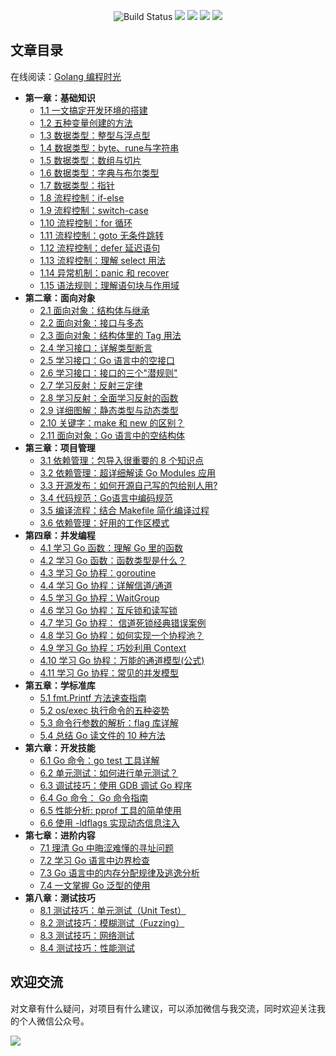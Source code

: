 

<p align="center">
    <img src='https://img.shields.io/badge/language-Golang-blue.svg' alt="Build Status">
    <img src='https://img.shields.io/badge/framwork-Sphinx-green.svg'>
  	<a href='https://www.zhihu.com/people/wongbingming'><img src='https://img.shields.io/badge/dynamic/json?color=0084ff&logo=zhihu&label=%E7%8E%8B%E7%82%B3%E6%98%8E&query=%24.data.totalSubs&url=https%3A%2F%2Fapi.spencerwoo.com%2Fsubstats%2F%3Fsource%3Dzhihu%26queryKey%3Dwongbingming'></a>
    <a href='https://juejin.im/user/5b08d982f265da0db3502c55'><img src='https://img.shields.io/badge/掘金-2481-blue'></a>
    <a href='http://image.iswbm.com/20200607114246.png'><img src='http://img.shields.io/badge/%E5%85%AC%E4%BC%97%E5%8F%B7-30k+-brightgreen'></a>
</p>


## 文章目录

在线阅读：[Golang 编程时光](https://golang.iswbm.com/)
- **第一章：基础知识**
   * [1.1 一文搞定开发环境的搭建](https://golang.iswbm.com/c01/c01_01.html)
   * [1.2 五种变量创建的方法](https://golang.iswbm.com/c01/c01_02.html)
   * [1.3 数据类型：整型与浮点型](https://golang.iswbm.com/c01/c01_03.html)
   * [1.4 数据类型：byte、rune与字符串](https://golang.iswbm.com/c01/c01_04.html)
   * [1.5 数据类型：数组与切片](https://golang.iswbm.com/c01/c01_05.html)
   * [1.6 数据类型：字典与布尔类型](https://golang.iswbm.com/c01/c01_06.html)
   * [1.7 数据类型：指针](https://golang.iswbm.com/c01/c01_07.html)
   * [1.8 流程控制：if-else](https://golang.iswbm.com/c01/c01_08.html)
   * [1.9 流程控制：switch-case](https://golang.iswbm.com/c01/c01_09.html)
   * [1.10 流程控制：for 循环](https://golang.iswbm.com/c01/c01_10.html)
   * [1.11 流程控制：goto 无条件跳转](https://golang.iswbm.com/c01/c01_11.html)
   * [1.12 流程控制：defer 延迟语句](https://golang.iswbm.com/c01/c01_12.html)
   * [1.13 流程控制：理解 select 用法](https://golang.iswbm.com/c01/c01_13.html)
   * [1.14 异常机制：panic 和 recover](https://golang.iswbm.com/c01/c01_14.html)
   * [1.15 语法规则：理解语句块与作用域](https://golang.iswbm.com/c01/c01_15.html)
- **第二章：面向对象**
   * [2.1 面向对象：结构体与继承](https://golang.iswbm.com/c02/c02_01.html)
   * [2.2 面向对象：接口与多态](https://golang.iswbm.com/c02/c02_02.html)
   * [2.3 面向对象：结构体里的 Tag 用法](https://golang.iswbm.com/c02/c02_03.html)
   * [2.4 学习接口：详解类型断言](https://golang.iswbm.com/c02/c02_04.html)
   * [2.5 学习接口：Go 语言中的空接口](https://golang.iswbm.com/c02/c02_05.html)
   * [2.6 学习接口：接口的三个"潜规则"](https://golang.iswbm.com/c02/c02_06.html)
   * [2.7 学习反射：反射三定律](https://golang.iswbm.com/c02/c02_07.html)
   * [2.8 学习反射：全面学习反射的函数](https://golang.iswbm.com/c02/c02_08.html)
   * [2.9 详细图解：静态类型与动态类型](https://golang.iswbm.com/c02/c02_09.html)
   * [2.10 关键字：make 和 new 的区别？](https://golang.iswbm.com/c02/c02_10.html)
   * [2.11 面向对象：Go 语言中的空结构体](https://golang.iswbm.com/c02/c02_11.html)
- **第三章：项目管理**
   * [3.1 依赖管理：包导入很重要的 8 个知识点](https://golang.iswbm.com/c03/c03_01.html)
   * [3.2 依赖管理：超详细解读 Go Modules 应用](https://golang.iswbm.com/c03/c03_02.html)
   * [3.3 开源发布：如何开源自己写的包给别人用?](https://golang.iswbm.com/c03/c03_03.html)
   * [3.4 代码规范：Go语言中编码规范](https://golang.iswbm.com/c03/c03_04.html)
   * [3.5 编译流程：结合 Makefile 简化编译过程](https://golang.iswbm.com/c03/c03_05.html)
   * [3.6 依赖管理：好用的工作区模式](https://golang.iswbm.com/c03/c03_06.html)
- **第四章：并发编程**
   * [4.1 学习 Go 函数：理解 Go 里的函数](https://golang.iswbm.com/c04/c04_01.html)
   * [4.2 学习 Go 函数：函数类型是什么？](https://golang.iswbm.com/c04/c04_02.html)
   * [4.3 学习 Go 协程：goroutine](https://golang.iswbm.com/c04/c04_03.html)
   * [4.4 学习 Go 协程：详解信道/通道](https://golang.iswbm.com/c04/c04_04.html)
   * [4.5 学习 Go 协程：WaitGroup](https://golang.iswbm.com/c04/c04_05.html)
   * [4.6 学习 Go 协程：互斥锁和读写锁](https://golang.iswbm.com/c04/c04_06.html)
   * [4.7 学习 Go 协程： 信道死锁经典错误案例](https://golang.iswbm.com/c04/c04_07.html)
   * [4.8 学习 Go 协程：如何实现一个协程池？](https://golang.iswbm.com/c04/c04_08.html)
   * [4.9 学习 Go 协程：巧妙利用 Context](https://golang.iswbm.com/c04/c04_09.html)
   * [4.10 学习 Go 协程：万能的通道模型(公式)](https://golang.iswbm.com/c04/c04_10.html)
   * [4.11 学习 Go 协程：常见的并发模型](https://golang.iswbm.com/c04/c04_11.html)
- **第五章：学标准库**
   * [5.1 fmt.Printf 方法速查指南](https://golang.iswbm.com/c05/c05_01.html)
   * [5.2 os/exec 执行命令的五种姿势](https://golang.iswbm.com/c05/c05_02.html)
   * [5.3 命令行参数的解析：flag 库详解](https://golang.iswbm.com/c05/c05_03.html)
   * [5.4  总结 Go 读文件的 10 种方法](https://golang.iswbm.com/c05/c05_04.html)
- **第六章：开发技能**
   * [6.1 Go 命令：go test 工具详解](https://golang.iswbm.com/c06/c06_01.html)
   * [6.2 单元测试：如何进行单元测试？](https://golang.iswbm.com/c06/c06_02.html)
   * [6.3 调试技巧：使用 GDB 调试 Go 程序](https://golang.iswbm.com/c06/c06_03.html)
   * [6.4 Go 命令： Go 命令指南](https://golang.iswbm.com/c06/c06_04.html)
   * [6.5 性能分析: pprof 工具的简单使用](https://golang.iswbm.com/c06/c06_05.html)
   * [6.6 使用 -ldflags 实现动态信息注入](https://golang.iswbm.com/c06/c06_06.html)
- **第七章：进阶内容**
   * [7.1 理清 Go 中晦涩难懂的寻址问题](https://golang.iswbm.com/c07/c07_01.html)
   * [7.2  学习 Go 语言中边界检查](https://golang.iswbm.com/c07/c07_02.html)
   * [7.3 Go 语言中的内存分配规律及逃逸分析](https://golang.iswbm.com/c07/c07_03.html)
   * [7.4 一文掌握 Go 泛型的使用](https://golang.iswbm.com/c07/c07_04.html)
- **第八章：测试技巧**
   * [8.1 测试技巧：单元测试（Unit Test）](https://golang.iswbm.com/c08/c08_01.html)
   * [8.2 测试技巧：模糊测试（Fuzzing）](https://golang.iswbm.com/c08/c08_02.html)
   * [8.3 测试技巧：网络测试](https://golang.iswbm.com/c08/c08_03.html)
   * [8.4 测试技巧：性能测试](https://golang.iswbm.com/c08/c08_04.html)

## 欢迎交流

对文章有什么疑问，对项目有什么建议，可以添加微信与我交流，同时欢迎关注我的个人微信公众号。

![](http://image.iswbm.com/image-20201117200633901.png)



